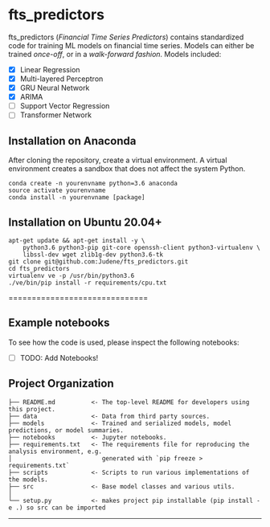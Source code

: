 # fts_predictors
fts_predictors (_Financial Time Series Predictors_) contains standardized code for training ML models on financial time
series. Models can either be trained _once-off_, or in a _walk-forward fashion_. Models included:

- [x] Linear Regression
- [x] Multi-layered Perceptron
- [x] GRU Neural Network
- [x] ARIMA
- [ ] Support Vector Regression
- [ ] Transformer Network

Installation on Anaconda
-------------------------
After cloning the repository, create a virtual environment.
A virtual environment creates a sandbox that does not affect the system Python.
```
conda create -n yourenvname python=3.6 anaconda
source activate yourenvname
conda install -n yourenvname [package]
```

Installation on Ubuntu 20.04+
-------------------------
```
apt-get update && apt-get install -y \
    python3.6 python3-pip git-core openssh-client python3-virtualenv \
    libssl-dev wget zlib1g-dev python3.6-tk
git clone git@github.com:Judene/fts_predictors.git
cd fts_predictors
virtualenv ve -p /usr/bin/python3.6
./ve/bin/pip install -r requirements/cpu.txt
```

==============================
 
Example notebooks
-------------------
To see how the code is used, please inspect the following notebooks:

- [ ] TODO: Add Notebooks!


Project Organization
------------

    ├── README.md          <- The top-level README for developers using this project.
    ├── data               <- Data from third party sources.
    ├── models             <- Trained and serialized models, model predictions, or model summaries.
    ├── notebooks          <- Jupyter notebooks.
    ├── requirements.txt   <- The requirements file for reproducing the analysis environment, e.g.
    │                         generated with `pip freeze > requirements.txt`
    ├── scripts            <- Scripts to run various implementations of the models.
    ├── src                <- Base model classes and various utils.
    │
    └── setup.py           <- makes project pip installable (pip install -e .) so src can be imported


--------
